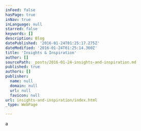 ```yaml
---
inFeed: false
hasPage: true
inNav: true
inLanguage: null
starred: false
keywords: []
description: Blog
datePublished: '2016-01-24T01:25:17.275Z'
dateModified: '2016-01-24T01:25:14.360Z'
title: 'Insights & Inspiration'
author: []
sourcePath: _posts/2016-01-24-insights-and-inspiration.md
published: true
authors: []
publisher:
  name: null
  domain: null
  url: null
  favicon: null
url: insights-and-inspiration/index.html
_type: WebPage

---
```

a